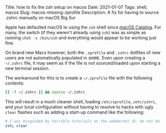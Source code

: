 Title: how to fix the zsh setup on macos
Date: 2021-01-07
Tags: shell, macos
Slug: macos-missing-zprofile
Description: A fix for having to source .zshrc manually on macOS Big Sur

Apple has defaulted macOS to using the `zsh` shell since [macOS Catalina](https://support.apple.com/en-us/HT208050). For many, the switch (if they weren't already using `zsh`) was as simple as running `chsh -s /bin/zsh` and everything would appear to be working just fine.

On brand new Macs however, both the `.zprofile` and `.zshrc` dotfiles of new users are not automatically populated in `$HOME`. Even upon creating a `~/.zshrc` file, it may seem as if the file is not sourced/loaded upon starting a new terminal session.

The workaround for this is to create a `~/.zprofile` file with the following contents:

```zsh
[[ -f ~/.zshrc ]] && source ~/.zshrc
```

This will result in a much cleaner shell, loading `/etc/zprofile`, `/etc/zshrc`, and your local configuration without having to resolve to hacks with ugly `clear` flashes such as adding a start-up command like the following:

```zsh
# I was misguided by terrible tutorials on the webbernet 😡, do not do this!
zsh; clear
```
